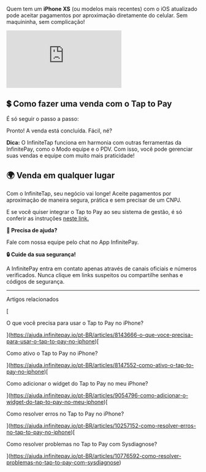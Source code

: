 Quem tem um **iPhone XS** (ou modelos mais recentes) com o iOS atualizado pode aceitar pagamentos por aproximação diretamente do celular. Sem maquininha, sem complicação!

<iframe src="https://www.youtube.com/embed/kt1-SaOtCYA" frameborder="0" allowfullscreen="allowfullscreen"></iframe>

## **💲 Como fazer uma venda com o Tap to Pay**

É só seguir o passo a passo:

Pronto! A venda está concluída. Fácil, né?

**Dica:** O InfiniteTap funciona em harmonia com outras ferramentas da InfinitePay, como o Modo equipe e o PDV. Com isso, você pode gerenciar suas vendas e equipe com muito mais praticidade!

## **🌍 Venda em qualquer lugar**

Com o InfiniteTap, seu negócio vai longe! Aceite pagamentos por aproximação de maneira segura, prática e sem precisar de um CNPJ.

E se você quiser integrar o Tap to Pay ao seu sistema de gestão, é só conferir as instruções [neste link.](https://ajuda.infinitepay.io/pt-BR/articles/8751737-como-vender-com-tap-to-pay-no-iphone#)

**🔔 Precisa de ajuda?**

Fale com nossa equipe pelo chat no App InfinitePay.

**🔒 Cuide da sua segurança!**

A InfinitePay entra em contato apenas através de canais oficiais e números verificados. Nunca clique em links suspeitos ou compartilhe senhas e códigos de segurança.

___

Artigos relacionados

[

O que você precisa para usar o Tap to Pay no iPhone?

](https://ajuda.infinitepay.io/pt-BR/articles/8143666-o-que-voce-precisa-para-usar-o-tap-to-pay-no-iphone)[

Como ativo o Tap to Pay no iPhone?

](https://ajuda.infinitepay.io/pt-BR/articles/8147552-como-ativo-o-tap-to-pay-no-iphone)[

Como adicionar o widget do Tap to Pay no meu iPhone?

](https://ajuda.infinitepay.io/pt-BR/articles/9054796-como-adicionar-o-widget-do-tap-to-pay-no-meu-iphone)[

Como resolver erros no Tap to Pay no iPhone?

](https://ajuda.infinitepay.io/pt-BR/articles/10257152-como-resolver-erros-no-tap-to-pay-no-iphone)[

Como resolver problemas no Tap to Pay com Sysdiagnose?

](https://ajuda.infinitepay.io/pt-BR/articles/10776592-como-resolver-problemas-no-tap-to-pay-com-sysdiagnose)